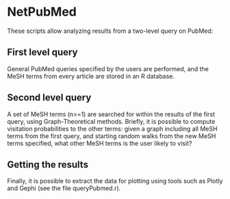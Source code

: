 # NetPubMed

These scripts allow analyzing results from a two-level query on PubMed: 

## First level query
General PubMed queries specified by the users are performed, and the MeSH terms from every article are stored in an R database. 

## Second level query
A set of MeSH terms (n>=1) are searched for within the results of the first query, using Graph-Theoretical methods. 
Briefly, it is possible to compute visitation probabilities to the other terms: given a graph including all MeSH terms from the first query, and starting random walks from the new MeSH terms specified, what other MeSH terms is the user likely to visit? 

## Getting the results
Finally, it is possible to extract the data for plotting using tools such as Plotly and Gephi (see the file queryPubmed.r). 


